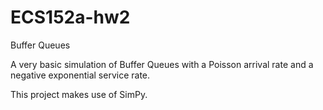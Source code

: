 ECS152a-hw2
===========

Buffer Queues

A very basic simulation of Buffer Queues with a Poisson arrival rate and a negative exponential service rate.

This project makes use of SimPy.
